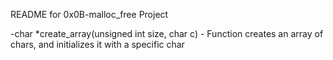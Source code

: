 README for 0x0B-malloc_free Project

-char *create_array(unsigned int size, char c) - Function creates an array of chars, and initializes it with a specific char
